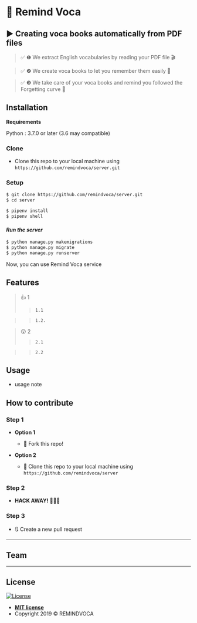 # :high_brightness: Remind Voca  
## :arrow_forward: Creating voca books automatically from PDF files


> &#9989; &#10102; We extract English vocabularies by reading your PDF file &#127916;

> &#9989; &#10103; We create voca books to let you remember them easily   &#128140;

> &#9989; &#10104; We take care of your voca books and remind you followed the Forgetting curve &#128142;


<!-- blank line -->
<!-- blank line -->

## Installation

**Requirements**

Python : 3.7.0 or later (3.6 may compatible)

### Clone

- Clone this repo to your local machine using `https://github.com/remindvoca/server.git`

### Setup

```bash
$ git clone https://github.com/remindvoca/server.git
$ cd server

$ pipenv install
$ pipenv shell
```

#### *Run the server*
```bash
$ python manage.py makemigrations
$ python manage.py migrate
$ python manage.py runserver

```

Now, you can use Remind Voca service

## Features

> :thumbsup: 1
>> `1.1`

>> `1.2.`

> :astonished: 2
>> `2.1`

>> `2.2`

## Usage

- usage note

## How to contribute

### Step 1

- **Option 1**
    - 🍴 Fork this repo!

- **Option 2**
    - 👯 Clone this repo to your local machine using `https://github.com/remindvoca/server`

### Step 2

- **HACK AWAY!** 🔨🔨🔨

### Step 3

- 🔃 Create a new pull request 

---

## Team
---

## License

[![License](http://img.shields.io/:license-mit-blue.svg?style=flat-square)](http://badges.mig-license.org)

- **[MIT license](https://opensource.org/licenses/mit-license.php)**
- Copyright 2019 © REMINDVOCA
